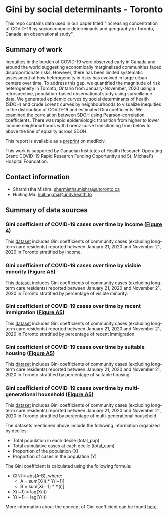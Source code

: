 # Gini by social determinants - Toronto
This repo contains data used in our paper titled "Increasing concentration of COVID-19 by socioeconomic determinants and geography in Toronto, Canada: an observational study".

## Summary of work
Inequities in the burden of COVID-19 were observed early in Canada and around the world suggesting economically marginalized communities faced disproportionate risks.  However, there has been limited systematic assessment of how heterogeneity in risks has evolved in large urban centers over time. To address this gap, we quantified the magnitude of risk heterogeneity in Toronto, Ontario from January-November, 2020 using a retrospective, population-based observational study using surveillance data. We generated epidemic curves by social determinants of health (SDOH) and crude Lorenz curves by neighbourhoods to visualize inequities in the distribution of COVID-19 and estimated Gini coefficients. We examined the correlation between SDOH using Pearson-correlation coefficients. There was rapid epidemiologic transition from higher to lower income neighbourhoods with Lorenz curve transitioning from below to above the line of equality across SDOH. 

This report is available as a [preprint](https://www.medrxiv.org/content/10.1101/2021.04.01.21254585v1) on medRxiv.

This work is supported by Canadian Institutes of Health Research Operating Grant: COVID-19 Rapid Research Funding Opportunity and St. Michael's Hospital Foundation.

## Contact information
* Sharmistha Mishra: [sharmistha.mishra@utoronto.ca](mailto:sharmistha.mishra@utoronto.ca)
* Huiting Ma: [huiting.ma@unityhealth.to](mailto:huiting.ma@unityhealth.to)

## Summary of data sources
### Gini coefficient of COVID-19 cases over time by income ([Figure 4](https://github.com/mishra-lab/cihr-multiprovince-covid-project/blob/main/publications/Gini%20by%20social%20determinant%20-%20Toronto/fig4.png))
This [dataset](https://github.com/mishra-lab/cihr-multiprovince-covid-project/blob/main/publications/Gini%20by%20social%20determinant%20-%20Toronto/d_after_tax_income_PPE_decile.zip) includes Gini coefficients of community cases (excluding long-term care residents) reported between January 21, 2020 and November 21, 2020 in Toronto stratified by income. 

### Gini coefficient of COVID-19 cases over time by visible minority ([Figure A5](https://github.com/mishra-lab/cihr-multiprovince-covid-project/blob/main/publications/Gini%20by%20social%20determinant%20-%20Toronto/figA5.png))
This [dataset](https://github.com/mishra-lab/cihr-multiprovince-covid-project/blob/main/publications/Gini%20by%20social%20determinant%20-%20Toronto/d_visible_minority_decile.zip) includes Gini coefficients of community cases (excluding long-term care residents) reported between January 21, 2020 and November 21, 2020 in Toronto stratified by percentage of visible minority. 

### Gini coefficient of COVID-19 cases over time by recent immigration ([Figure A5](https://github.com/mishra-lab/cihr-multiprovince-covid-project/blob/main/publications/Gini%20by%20social%20determinant%20-%20Toronto/figA5.png))
This [dataset](https://github.com/mishra-lab/cihr-multiprovince-covid-project/blob/main/publications/Gini%20by%20social%20determinant%20-%20Toronto/d_recent_immigrantion_decile.zip) includes Gini coefficients of community cases (excluding long-term care residents) reported between January 21, 2020 and November 21, 2020 in Toronto stratified by percentage of recent immigration. 

### Gini coefficient of COVID-19 cases over time by suitable housing ([Figure A5](https://github.com/mishra-lab/cihr-multiprovince-covid-project/blob/main/publications/Gini%20by%20social%20determinant%20-%20Toronto/figA5.png))
This [dataset](https://github.com/mishra-lab/cihr-multiprovince-covid-project/blob/main/publications/Gini%20by%20social%20determinant%20-%20Toronto/d_suitable_house_decile.zip) includes Gini coefficients of community cases (excluding long-term care residents) reported between January 21, 2020 and November 21, 2020 in Toronto stratified by percentage of suitable housing. 

### Gini coefficient of COVID-19 cases over time by multi-generational household ([Figure A5](https://github.com/mishra-lab/cihr-multiprovince-covid-project/blob/main/publications/Gini%20by%20social%20determinant%20-%20Toronto/figA5.png))
This [dataset](https://github.com/mishra-lab/cihr-multiprovince-covid-project/blob/main/publications/Gini%20by%20social%20determinant%20-%20Toronto/d_multi_generation_decile.zip) includes Gini coefficients of community cases (excluding long-term care residents) reported between January 21, 2020 and November 21, 2020 in Toronto stratified by percentage of multi-generational household. 

The datasets mentioned above include the following information organized by deciles:
* Total population in each decile (total_pop)
* Total cumulative cases at each decile (total_cum)
* Proportion of the population (X)
* Proportion of cases in the population (Y)

The Gini coefficient is calculated using the following formula:
* GINI = abs(A-B), where:
   * A = sum[X(i) * Y(i+1)]
   * B = sum[X(i+1) * Y(i)]
* X(i+1) = lag(X(i))
* Y(i+1) = lag(Y(i))

More information about the concept of Gini coefficient can be found [here](http://mchp-appserv.cpe.umanitoba.ca/viewConcept.php?conceptID=1053).


